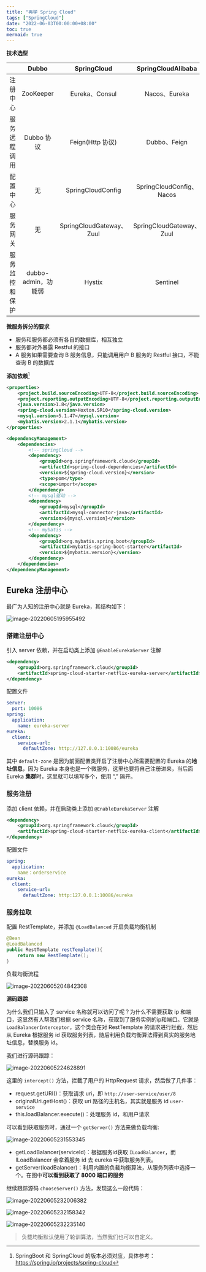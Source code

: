 ```yaml
---
title: "再学 Spring Cloud"
tags: ["SpringCloud"]
date: "2022-06-03T00:00:00+08:00"
toc: true
mermaid: true
---
```


**技术选型**

|                |        Dubbo        |       SpringCloud        |    SpringCloudAlibaba    |
| :------------: | :-----------------: | :----------------------: | :----------------------: |
|    注册中心    |      ZooKeeper      |      Eureka、Consul      |      Nacos、Eureka       |
|  服务远程调用  |     Dubbo 协议      |     Feign(Http 协议)     |       Dubbo、Feign       |
|    配置中心    |         无          |    SpringCloudConfig     | SpringCloudConfig、Nacos |
|    服务网关    |         无          | SpringCloudGateway、Zuul | SpringCloudGateway、Zuul |
| 服务监控和保护 | dubbo-admin，功能弱 |          Hystix          |         Sentinel         |

**微服务拆分的要求**

* 服务和服务都必须有各自的数据库，相互独立
* 服务都对外暴露 Restful 的接口
* A 服务如果需要查询 B 服务信息，只能调用用户 B 服务的 Restful 接口，不能查询 B 的数据库

**添加依赖**[^1]

```xml
<properties>
    <project.build.sourceEncoding>UTF-8</project.build.sourceEncoding>
    <project.reporting.outputEncoding>UTF-8</project.reporting.outputEncoding>
    <java.version>1.8</java.version>
    <spring-cloud.version>Hoxton.SR10</spring-cloud.version>
    <mysql.version>5.1.47</mysql.version>
    <mybatis.version>2.1.1</mybatis.version>
</properties>

<dependencyManagement>
    <dependencies>
        <!-- springCloud -->
        <dependency>
            <groupId>org.springframework.cloud</groupId>
            <artifactId>spring-cloud-dependencies</artifactId>
            <version>${spring-cloud.version}</version>
            <type>pom</type>
            <scope>import</scope>
        </dependency>
        <!-- mysql驱动 -->
        <dependency>
            <groupId>mysql</groupId>
            <artifactId>mysql-connector-java</artifactId>
            <version>${mysql.version}</version>
        </dependency>
        <!-- mybatis -->
        <dependency>
            <groupId>org.mybatis.spring.boot</groupId>
            <artifactId>mybatis-spring-boot-starter</artifactId>
            <version>${mybatis.version}</version>
        </dependency>
    </dependencies>
</dependencyManagement>
```

## Eureka 注册中心

最广为人知的注册中心就是 Eureka，其结构如下：

![image-20220605195955492](https://raw.githubusercontent.com/Coder-itCheng/blog-images/master/blog/202206052323872.png)

### 搭建注册中心

引入 server 依赖，并在启动类上添加 `@EnableEurekaServer` 注解

```xml
<dependency>
    <groupId>org.springframework.cloud</groupId>
    <artifactId>spring-cloud-starter-netflix-eureka-server</artifactId>
</dependency>
```

配置文件

```yaml
server:
  port: 10086
spring:
  application:
    name: eureka-server
eureka:
  client:
    service-url: 
      defaultZone: http://127.0.0.1:10086/eureka
```

其中 `default-zone` 是因为前面配置类开启了注册中心所需要配置的 Eureka 的**地址信息**，因为 Eureka 本身也是一个微服务，这里也要将自己注册进来，当后面 Eureka **集群**时，这里就可以填写多个，使用 “,” 隔开。

### 服务注册

添加 client 依赖，并在启动类上添加 `@EnableEurekaServer` 注解

```xml
<dependency>
    <groupId>org.springframework.cloud</groupId>
    <artifactId>spring-cloud-starter-netflix-eureka-client</artifactId>
</dependency>
```

配置文件

```yaml
spring:
  application:
    name：orderservice
eureka:
  client:
    service-url: 
      defaultZone: http:127.0.0.1:10086/eureka
```

### 服务拉取

配置 RestTemplate，并添加 `@LoadBalanced` 开启负载均衡机制

```java
@Bean
@LoadBalanced
public RestTemplate restTemplate(){
    return new RestTemplate();
}
```

负载均衡流程

![image-20220605204842308](https://raw.githubusercontent.com/Coder-itCheng/blog-images/master/blog/202206052323239.png)

**源码跟踪**

为什么我们只输入了 service 名称就可以访问了呢？为什么不需要获取 ip 和端口，这显然有人帮我们根据 service 名称，获取到了服务实例的ip和端口。它就是`LoadBalancerInterceptor`，这个类会在对 RestTemplate 的请求进行拦截，然后从 Eureka 根据服务 id 获取服务列表，随后利用负载均衡算法得到真实的服务地址信息，替换服务 id。

我们进行源码跟踪：

![image-20220605224628891](https://raw.githubusercontent.com/Coder-itCheng/blog-images/master/blog/image-20220605224628891.png)

这里的 `intercept()` 方法，拦截了用户的 HttpRequest 请求，然后做了几件事：

- request.getURI()：获取请求 uri，即 `http://user-service/user/8`
- originalUri.getHost()：获取 uri 路径的主机名，其实就是服务 id `user-service`
- this.loadBalancer.execute()：处理服务 id，和用户请求

可以看到获取服务时，通过一个 `getServer()` 方法来做负载均衡:

![image-20220605231553345](https://raw.githubusercontent.com/Coder-itCheng/blog-images/master/blog/image-20220605231553345.png)

- getLoadBalancer(serviceId)：根据服务id获取 `ILoadBalancer`，而 ILoadBalancer 会拿着服务 id 去 eureka 中获取服务列表。
- getServer(loadBalancer)：利用内置的负载均衡算法，从服务列表中选择一个。在图中**可以看到获取了 8000 端口的服务**

继续跟踪源码 `chooseServer()` 方法，发现这么一段代码：

![image-20220605232006382](https://raw.githubusercontent.com/Coder-itCheng/blog-images/master/blog/image-20220605232006382.png)

![image-20220605232158342](https://raw.githubusercontent.com/Coder-itCheng/blog-images/master/blog/image-20220605232158342.png)

![image-20220605232235140](https://raw.githubusercontent.com/Coder-itCheng/blog-images/master/blog/image-20220605232235140.png)

> 负载均衡默认使用了轮训算法，当然我们也可以自定义。



[^1]: SpringBoot 和 SpringCloud 的版本必须对应，具体参考： https://spring.io/projects/spring-cloud 



